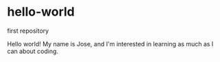 # hello-world
first repository

Hello world!
My name is Jose, and I'm interested in learning as much as I can about coding.
